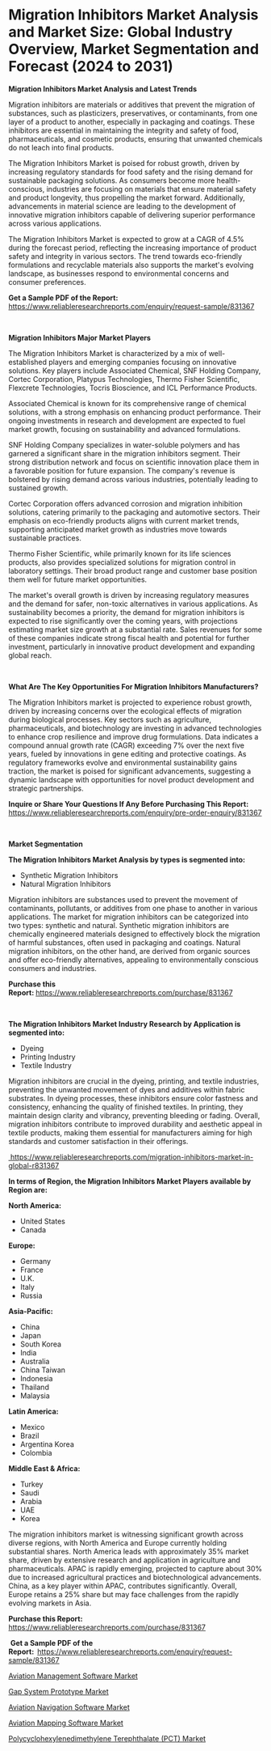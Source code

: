 <p><h1>Migration Inhibitors Market Analysis and Market Size: Global Industry Overview, Market Segmentation and Forecast (2024 to 2031)</h1></p><p><strong>Migration Inhibitors Market Analysis and Latest Trends</strong></p>
<p><p>Migration inhibitors are materials or additives that prevent the migration of substances, such as plasticizers, preservatives, or contaminants, from one layer of a product to another, especially in packaging and coatings. These inhibitors are essential in maintaining the integrity and safety of food, pharmaceuticals, and cosmetic products, ensuring that unwanted chemicals do not leach into final products.</p><p>The Migration Inhibitors Market is poised for robust growth, driven by increasing regulatory standards for food safety and the rising demand for sustainable packaging solutions. As consumers become more health-conscious, industries are focusing on materials that ensure material safety and product longevity, thus propelling the market forward. Additionally, advancements in material science are leading to the development of innovative migration inhibitors capable of delivering superior performance across various applications. </p><p>The Migration Inhibitors Market is expected to grow at a CAGR of 4.5% during the forecast period, reflecting the increasing importance of product safety and integrity in various sectors. The trend towards eco-friendly formulations and recyclable materials also supports the market's evolving landscape, as businesses respond to environmental concerns and consumer preferences.</p></p>
<p><strong>Get a Sample PDF of the Report:&nbsp;</strong> <a href="https://www.reliableresearchreports.com/enquiry/request-sample/831367?utm_campaign=13&utm_medium=2&utm_source=Github&utm_content=ia&utm_term=18122024&utm_id=migration-inhibitors">https://www.reliableresearchreports.com/enquiry/request-sample/831367</a></p>
<p>&nbsp;</p>
<p><strong>Migration Inhibitors Major Market Players</strong></p>
<p><p>The Migration Inhibitors Market is characterized by a mix of well-established players and emerging companies focusing on innovative solutions. Key players include Associated Chemical, SNF Holding Company, Cortec Corporation, Platypus Technologies, Thermo Fisher Scientific, Flexcrete Technologies, Tocris Bioscience, and ICL Performance Products. </p><p>Associated Chemical is known for its comprehensive range of chemical solutions, with a strong emphasis on enhancing product performance. Their ongoing investments in research and development are expected to fuel market growth, focusing on sustainability and advanced formulations.</p><p>SNF Holding Company specializes in water-soluble polymers and has garnered a significant share in the migration inhibitors segment. Their strong distribution network and focus on scientific innovation place them in a favorable position for future expansion. The company's revenue is bolstered by rising demand across various industries, potentially leading to sustained growth.</p><p>Cortec Corporation offers advanced corrosion and migration inhibition solutions, catering primarily to the packaging and automotive sectors. Their emphasis on eco-friendly products aligns with current market trends, supporting anticipated market growth as industries move towards sustainable practices.</p><p>Thermo Fisher Scientific, while primarily known for its life sciences products, also provides specialized solutions for migration control in laboratory settings. Their broad product range and customer base position them well for future market opportunities.</p><p>The market's overall growth is driven by increasing regulatory measures and the demand for safer, non-toxic alternatives in various applications. As sustainability becomes a priority, the demand for migration inhibitors is expected to rise significantly over the coming years, with projections estimating market size growth at a substantial rate. Sales revenues for some of these companies indicate strong fiscal health and potential for further investment, particularly in innovative product development and expanding global reach.</p></p>
<p>&nbsp;</p>
<p><strong>What Are The Key Opportunities For Migration Inhibitors Manufacturers?</strong></p>
<p><p>The Migration Inhibitors market is projected to experience robust growth, driven by increasing concerns over the ecological effects of migration during biological processes. Key sectors such as agriculture, pharmaceuticals, and biotechnology are investing in advanced technologies to enhance crop resilience and improve drug formulations. Data indicates a compound annual growth rate (CAGR) exceeding 7% over the next five years, fueled by innovations in gene editing and protective coatings. As regulatory frameworks evolve and environmental sustainability gains traction, the market is poised for significant advancements, suggesting a dynamic landscape with opportunities for novel product development and strategic partnerships.</p></p>
<p><strong>Inquire or Share Your Questions If Any Before Purchasing This Report:</strong> <a href="https://www.reliableresearchreports.com/enquiry/pre-order-enquiry/831367?utm_campaign=13&utm_medium=2&utm_source=Github&utm_content=ia&utm_term=18122024&utm_id=migration-inhibitors">https://www.reliableresearchreports.com/enquiry/pre-order-enquiry/831367</a></p>
<p>&nbsp;</p>
<p><strong>Market Segmentation</strong></p>
<p><strong>The Migration Inhibitors Market Analysis by types is segmented into:</strong></p>
<p><ul><li>Synthetic Migration Inhibitors</li><li>Natural Migration Inhibitors</li></ul></p>
<p><p>Migration inhibitors are substances used to prevent the movement of contaminants, pollutants, or additives from one phase to another in various applications. The market for migration inhibitors can be categorized into two types: synthetic and natural. Synthetic migration inhibitors are chemically engineered materials designed to effectively block the migration of harmful substances, often used in packaging and coatings. Natural migration inhibitors, on the other hand, are derived from organic sources and offer eco-friendly alternatives, appealing to environmentally conscious consumers and industries.</p></p>
<p><strong>Purchase this Report:&nbsp;</strong><a href="https://www.reliableresearchreports.com/purchase/831367?utm_campaign=13&utm_medium=2&utm_source=Github&utm_content=ia&utm_term=18122024&utm_id=migration-inhibitors">https://www.reliableresearchreports.com/purchase/831367</a></p>
<p>&nbsp;</p>
<p><strong>The Migration Inhibitors Market Industry Research by Application is segmented into:</strong></p>
<p><ul><li>Dyeing</li><li>Printing Industry</li><li>Textile Industry</li></ul></p>
<p><p>Migration inhibitors are crucial in the dyeing, printing, and textile industries, preventing the unwanted movement of dyes and additives within fabric substrates. In dyeing processes, these inhibitors ensure color fastness and consistency, enhancing the quality of finished textiles. In printing, they maintain design clarity and vibrancy, preventing bleeding or fading. Overall, migration inhibitors contribute to improved durability and aesthetic appeal in textile products, making them essential for manufacturers aiming for high standards and customer satisfaction in their offerings.</p></p>
<p><a href="https://www.reliableresearchreports.com/migration-inhibitors-market-in-global-r831367?utm_campaign=13&utm_medium=2&utm_source=Github&utm_content=ia&utm_term=18122024&utm_id=migration-inhibitors">&nbsp;https://www.reliableresearchreports.com/migration-inhibitors-market-in-global-r831367</a></p>
<p><strong>In terms of Region, the Migration Inhibitors Market Players available by Region are:</strong></p>
<p>
    <p> <strong> North America: </strong>
        <ul>
            <li>United States</li>
            <li>Canada</li>
        </ul>
        </p> 
    <p> <strong> Europe: </strong>
        <ul>
            <li>Germany</li>
            <li>France</li>
            <li>U.K.</li>
            <li>Italy</li>
            <li>Russia</li>
        </ul>
        </p> 
    <p> <strong> Asia-Pacific: </strong>
        <ul>
            <li>China</li>
            <li>Japan</li>
            <li>South Korea</li>
            <li>India</li>
            <li>Australia</li>
            <li>China Taiwan</li>
            <li>Indonesia</li>
            <li>Thailand</li>
            <li>Malaysia</li>
        </ul>
        </p> 
    <p> <strong> Latin America: </strong>
        <ul>
            <li>Mexico</li>
            <li>Brazil</li>
            <li>Argentina Korea</li>
            <li>Colombia</li>
        </ul>
        </p> 
    <p> <strong> Middle East & Africa: </strong>
        <ul>
            <li>Turkey</li>
            <li>Saudi</li>
            <li>Arabia</li>
            <li>UAE</li>
            <li>Korea</li>
        </ul>
    </p>
    </p>
<p><p>The migration inhibitors market is witnessing significant growth across diverse regions, with North America and Europe currently holding substantial shares. North America leads with approximately 35% market share, driven by extensive research and application in agriculture and pharmaceuticals. APAC is rapidly emerging, projected to capture about 30% due to increased agricultural practices and biotechnological advancements. China, as a key player within APAC, contributes significantly. Overall, Europe retains a 25% share but may face challenges from the rapidly evolving markets in Asia.</p></p>
<p><strong>Purchase this Report: </strong><a href="https://www.reliableresearchreports.com/purchase/831367?utm_campaign=13&utm_medium=2&utm_source=Github&utm_content=ia&utm_term=18122024&utm_id=migration-inhibitors">https://www.reliableresearchreports.com/purchase/831367</a></p>
<p>&nbsp;<strong>Get a Sample PDF of the Report:&nbsp;&nbsp;</strong><a href="https://www.reliableresearchreports.com/enquiry/request-sample/831367?utm_campaign=13&utm_medium=2&utm_source=Github&utm_content=ia&utm_term=18122024&utm_id=migration-inhibitors">https://www.reliableresearchreports.com/enquiry/request-sample/831367</a></p>
<p><strong></strong></p>
<p><p><a href="https://www.linkedin.com/pulse/global-aviation-management-software-market-forecast-2024-pkxxe?utm_campaign=13&utm_medium=2&utm_source=Github&utm_content=ia&utm_term=18122024&utm_id=migration-inhibitors">Aviation Management Software Market</a></p><p><a href="https://github.com/Chiragrp22/Market-Research-Report-List-6/blob/main/gap-system-prototype-market.md?utm_campaign=13&utm_medium=2&utm_source=Github&utm_content=ia&utm_term=18122024&utm_id=migration-inhibitors">Gap System Prototype Market</a></p><p><a href="https://www.linkedin.com/pulse/examining-aviation-navigation-software-market-globally-latest-jsq8e?utm_campaign=13&utm_medium=2&utm_source=Github&utm_content=ia&utm_term=18122024&utm_id=migration-inhibitors">Aviation Navigation Software Market</a></p><p><a href="https://www.linkedin.com/pulse/aviation-mapping-software-market-revenue-forecast-based-industry-6ztue?utm_campaign=13&utm_medium=2&utm_source=Github&utm_content=ia&utm_term=18122024&utm_id=migration-inhibitors">Aviation Mapping Software Market</a></p><p><a href="https://github.com/MarciaRunte/Market-Research-Report-List-1/blob/main/polycyclohexylenedimethylene-terephthalate-pct-market.md?utm_campaign=13&utm_medium=2&utm_source=Github&utm_content=ia&utm_term=18122024&utm_id=migration-inhibitors">Polycyclohexylenedimethylene Terephthalate (PCT) Market</a></p></p>